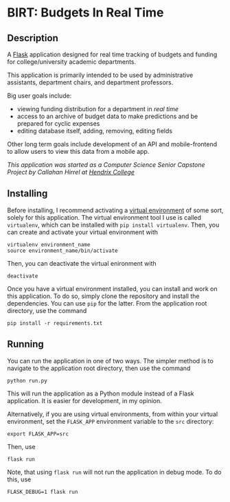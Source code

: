 # BIRT: Budgets In Real Time

## Description

A [Flask](http://flask.pocoo.org/) application designed for real time tracking of budgets and funding for college/university academic departments.

This application is primarily intended to be used by administrative assistants, department chairs, and department professors.

Big user goals include:
* viewing funding distribution for a department in *real time*
* access to an archive of budget data to make predictions and be prepared for cyclic expenses
* editing database itself, adding, removing, editing fields

Other long term goals include development of an API and mobile-frontend to allow users to view this data from a mobile app.

*This application was started as a Computer Science Senior Capstone Project by Callahan Hirrel at [Hendrix College](https://www.hendrix.edu)*

## Installing 

Before installing, I recommend activating a [virtual environment](https://pythontips.com/2013/07/30/what-is-virtualenv/) of some sort, solely for this application. The virtual environment tool I use is called `virtualenv`, which can be installed with `pip install virtualenv`. Then, you can create and activate your virtual environment with
```
virtualenv environment_name
source environment_name/bin/activate
```
Then, you can deactivate the virtual enironment with
```
deactivate
```

Once you have a virtual environment installed, you can install and work on this application. To do so, simply clone the repository and install the dependencies. You can use `pip` for the latter. From the application root directory, use the command
```
pip install -r requirements.txt
```

## Running

You can run the application in one of two ways. The simpler method is to navigate to the application root directory, then use the command
```
python run.py
```
This will run the application as a Python module instead of a Flask application. It is easier for development, in my opinion.

Alternatively, if you are using virtual environments, from within your virtual environment, set the `FLASK_APP` environment variable to the `src` directory:
```
export FLASK_APP=src
```
Then, use
```
flask run
```
Note, that using `flask run` will not run the application in debug mode. To do this, use
```
FLASK_DEBUG=1 flask run
```
